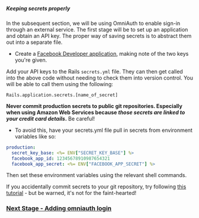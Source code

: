##### Keeping secrets properly

In the subsequent section, we will be using OmniAuth to enable sign-in through an external service. The first stage will be to set up an application and obtain an API key. The proper way of saving secrets is to abstract them out into a separate file.

* Create a [Facebook Developer application](http://developers.facebook.com), making note of the two keys you're given.

Add your API keys to the Rails `secrets.yml` file. They can then get called into the above code without needing to check them into version control. You will be able to call them using the following:

`Rails.application.secrets.[name_of_secret]`

**Never commit production secrets to public git repositories. Especially when using Amazon Web Services because *those secrets are linked to your credit card details*.** Be careful!

* To avoid this, have your secrets.yml file pull in secrets from environment variables like so:

```yml
production:
  secret_key_base: <%= ENV["SECRET_KEY_BASE"] %>
  facebook_app_id: 12345678910987654321
  facebook_app_secret: <%= ENV["FACEBOOK_APP_SECRET"] %>
```

Then set these environment variables using the relevant shell commands.

If you accidentally commit secrets to your git repository, try following [this tutorial](https://help.github.com/articles/remove-sensitive-data/) - but be warned, it's not for the faint-hearted!

### [Next Stage - Adding omniauth login](4_adding_omniauth_login.md)
